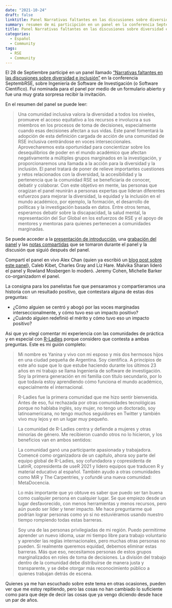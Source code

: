```yaml
---
date: "2021-10-24"
draft: false
linktitle: Panel Narrativas faltantes en las discusiones sobre diversidad e inclusión en SeptembRSE
summary: resumen de mi participción en un panel en la conferencia SeptembRSE.
title: Panel Narrativas faltantes en las discusiones sobre diversidad e inclusión en SeptembRSE
categories:
  - Español
  - Community
tags: 
  - RSE
  - Community
---
```


El 28 de Septiembre participé en un panel llamado [“Narrativas faltantes en las discusiones sobre diversidad e inclusión”](https://septembrse.github.io/#/event/L1001) en la conferencia SeptembRSE, sobre Ingeniería de Software de Investigación (o Software Científico).  Fui nominada para el panel por medio de un formulario abierto y fue una muy grata sorpresa recibir la invitación.

En el resumen del panel se puede leer:

> Una comunidad inclusiva valora la diversidad a todos los niveles, promueve el acceso equitativo a los recursos e involucra a sus miembros en los procesos de toma de decisiones, especialmente cuando esas decisiones afectan a sus vidas. Este panel fomentará la adopción de esta definición cargada de acción de una comunidad de RSE inclusiva centrándose en voces interseccionales. Aprovecharemos esta oportunidad para concientizar sobre los desequilibrios de poder en el mundo académico que afectan negativamente a múltiples grupos marginados en la investigación, y proporcionaremos una llamada a la acción para la diversidad y la inclusión. El panel tratará de poner de relieve importantes cuestiones y retos relacionados con la diversidad, la accesibilidad y la pertenencia que la comunidad RSE se beneficiaría de conocer, debatir y colaborar. Con este objetivo en mente, las personas que oragizan el panel reunirán a personas expertas que lideran diferentes esfuerzos para mejorar la diversidad, la equidad y la inclusión en el mundo académico, por ejemplo, la formación, el desarrollo de políticas y la investigación basada en datos. Entre otros temas, esperamos debatir sobre la discapacidad, la salud mental, la representación del Sur Global en los esfuerzos de RSE y el apoyo de mentores y mentoras para quienes pertenecen a comunidades marginadas.



Se puede acceder a la [presentación de introducción](https://www.rowlandm.com/accessible/2021-09_SeptembRSE/), una [grabación del panel](https://www.youtube.com/watch?v=tpxCWCTSZUc&t=2014s) y las [notas compartidas](https://pad.sfconservancy.org/p/missing-narrative-rse-panel-2021) que se tomaron durante el panel y la discusión que siguió después del panel.

Compartí el panel en vivo Alex Chan (quien ya escribió un [blog post sobre este panel](https://alexwlchan.net/2021/09/septembrse/)), Caleb Kibet, Charles Gray and Liz Hare. Malvika Sharan lideró el panel y Rowland Mosbergen lo moderó. Jeremy Cohen, Michelle Barker co-organizadorn el panel.

La consigna para los panelistas fue que pensaramos y compartieramos una historia con un resultado positivo, que contestara alguna de estas dos preguntas:

* ¿Cómo alguien se centró y abogó por las voces marginadas interseccionalmente, y cómo tuvo eso un impacto positivo?
* ¿Cuándo alguien redefinió el mérito y cómo tuvo eso un impacto positivo?

Asi que yo elegí comentar mi experiencia con las comunidades de práctica y en especial con [R-Ladies](https://rladies.org) porque considero que contesta a ambas preguntas.  Este es mi guión completo:

> Mi nombre es Yanina y vivo con mi esposo y mis dos hermosos hijos en una ciudad pequeña de Argentina. Soy cientifica. A principios de este año supe que lo que estube haciendo durante los últimos 23 años en mi trabajo se llama Ingeniería de software de investigación. Soy la primera generación en mi familia con título secundario, por lo que todavía estoy aprendiendo cómo funciona el mundo académico, especialmente el internacional.

> R-Ladies fue la primera comunidad que me hizo sentir bienvenida. Antes de eso, fui rechazada por otras comunidades tecnológicas porque no hablaba inglés, soy mujer, no tengo un doctorado, soy latinoamericana, no tengo muchos seguidores en Twitter y también vivo muy lejos y en un lugar muy pequeño.

> La comunidad de R-Ladies centra y defiende a mujeres y otras minorías de género. Me recibieron cuando otros no lo hicieron, y los beneficios van en ambos sentidos: 

> La comunidad ganó una participante apasionada y trabajadora. Comencé como organizadora de un capítulo, ahora soy parte del equipo global de R-Ladies, soy cofundadora y copresidenta de LatinR, copresidenta de useR 2021 y lidero equipos que traducen R y material educativo al español. También ayudo a otras comunidades como MiR y The Carpentries, y cofundé una nueva comunidad: MetaDocencia.

> Lo más importante que yo obtuve es saber que puedo ser tan buena como cualquier persona en cualquier lugar. Se que empiezo desde un lugar desfavorecido, con menos herramientas y menos recursos, pero aún puedo ser líder y tener impacto. Me hace preguntarme qué podrían lograr personas como yo si no estuviéramos usando nuestro  tiempo rompiendo todas estas barreras.

> Soy una de las personas privilegiadas de mi región. Puedo permitirme aprender un nuevo idioma, usar mi tiempo libre para trabajo voluntario y aprender las reglas internacionales, pero muchas otras personas no pueden. Si realmente queremos equidad, debemos eliminar estas barreras. Más que eso, necesitamos personas de estos grupos marginalizados en roles de toma de decisiones. La división del trabajo dentro de la comunidad debe distribuirse de manera justa y transparente, y se debe otorgar más reconocimiento público a quienes trabajan detrás de escena.

Quienes ya me han escuchado sobre este tema en otras ocasiones, pueden ver que me estoy repitiendo, pero las cosas no han cambiado lo suficiente como para que deje de decir las cosas que ya vengo diciendo desde hace un par de años.
